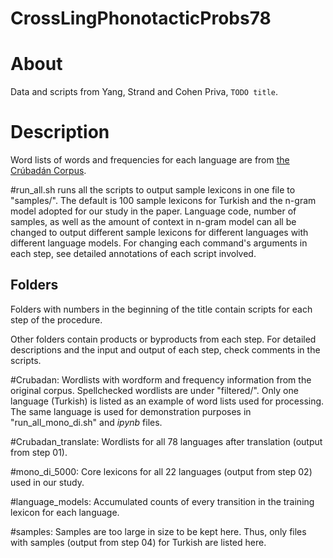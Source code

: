 # CrossLingPhonotacticProbs78

# About
Data and scripts from Yang, Strand and Cohen Priva, `TODO title`.

# Description
Word lists of words and frequencies for each language are from [the Crúbadán Corpus](http://crubadan.org/).

\#run_all.sh runs all the scripts to output sample lexicons in one file to "samples/". The default is 100 sample lexicons for Turkish and the n-gram model adopted for our study in the paper. Language code, number of samples, as well as the amount of context in n-gram model can all be changed to output different sample lexicons for different languages with different language models. For changing each command's arguments in each step, see detailed annotations of each script involved.

## Folders

Folders with numbers in the beginning of the title contain scripts for each step of the procedure.

Other folders contain products or byproducts from each step. For detailed descriptions and the input and output of each step, check comments in the scripts.

\#Crubadan: Wordlists with wordform and frequency information from the original corpus. Spellchecked wordlists are under "filtered/".  Only one language (Turkish) is listed as an example of word lists used for processing. The same language is used for demonstration purposes in "run_all_mono_di.sh" and *ipynb* files.

\#Crubadan_translate: Wordlists for all 78 languages after translation (output from step 01).

\#mono_di_5000: Core lexicons for all 22 languages (output from step 02) used in our study.

\#language_models: Accumulated counts of every transition in the training lexicon for each language.

\#samples: Samples are too large in size to be kept here. Thus, only files with samples (output from step 04) for Turkish are listed here.



